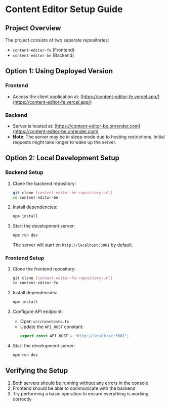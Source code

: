 # Content Editor Setup Guide

## Project Overview
The project consists of two separate repositories:
- `content-editor-fe` (Frontend)
- `content-editor-be` (Backend)

## Option 1: Using Deployed Version

### Frontend
- Access the client application at: [https://content-editor-fe.vercel.app/](https://content-editor-fe.vercel.app/)

### Backend
- Server is hosted at: [https://content-editor-be.onrender.com](https://content-editor-be.onrender.com)
- **Note**: The server may be in sleep mode due to hosting restrictions. Initial requests might take longer to wake up the server.

## Option 2: Local Development Setup

### Backend Setup
1. Clone the backend repository:
   ```bash
   git clone [content-editor-be-repository-url]
   cd content-editor-be
   ```

2. Install dependencies:
   ```bash
   npm install
   ```

3. Start the development server:
   ```bash
   npm run dev
   ```
   The server will start on `http://localhost:3001` by default.

### Frontend Setup
1. Clone the frontend repository:
   ```bash
   git clone [content-editor-fe-repository-url]
   cd content-editor-fe
   ```

2. Install dependencies:
   ```bash
   npm install
   ```

3. Configure API endpoint:
   - Open `src/constants.ts`
   - Update the `API_HOST` constant:
     ```typescript
     export const API_HOST = "http://localhost:3001";
     ```

4. Start the development server:
   ```bash
   npm run dev
   ```

## Verifying the Setup
1. Both servers should be running without any errors in the console
2. Frontend should be able to communicate with the backend
3. Try performing a basic operation to ensure everything is working correctly
